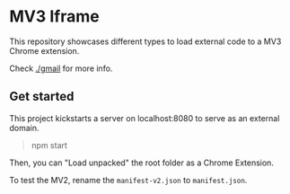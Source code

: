 # MV3 Iframe

This repository showcases different types to load external code to a MV3 Chrome extension.

Check [./gmail](./src/gmail.js) for more info.

## Get started

This project kickstarts a server on localhost:8080 to serve as an external domain.

> npm start

Then, you can "Load unpacked" the root folder as a Chrome Extension.

To test the MV2, rename the `manifest-v2.json` to `manifest.json`.
